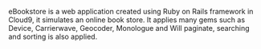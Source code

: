 eBookstore is a web application created using Ruby on Rails framework in Cloud9, it simulates an online book store.
It applies many gems such as Device, Carrierwave, Geocoder, Monologue and Will paginate, searching and sorting is also applied.  
